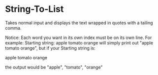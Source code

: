 # String-To-List
Takes normal input and displays the text wrapped in quotes with a tailing comma.

Notice: Each word you want in its own index must be on its own line.
For example: Starting string: apple tomato orange will simply print out "apple tomato orange",
but if your Starting string is:

apple
tomato
orange

the output would be "apple", "tomato", "orange"

